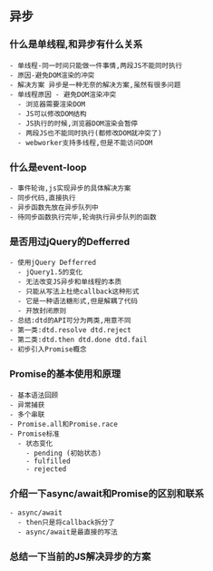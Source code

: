 ## 异步
### 什么是单线程,和异步有什么关系
    - 单线程-同一时间只能做一件事情,两段JS不能同时执行
    - 原因-避免DOM渲染的冲突
    - 解决方案 异步是一种无奈的解决方案,虽然有很多问题
    - 单线程原因 - 避免DOM渲染冲突
      - 浏览器需要渲染DOM
      - JS可以修改DOM结构
      - JS执行的时候,浏览器DOM渲染会暂停
      - 两段JS也不能同时执行(都修改DOM就冲突了)
      - webworker支持多线程,但是不能访问DOM
### 什么是event-loop
    - 事件轮询,js实现异步的具体解决方案
    - 同步代码,直接执行
    - 异步函数先放在异步队列中
    - 待同步函数执行完毕,轮询执行异步队列的函数
### 是否用过jQuery的Defferred
    - 使用jQuery Defferred
      - jQuery1.5的变化
      - 无法改变JS异步和单线程的本质
      - 只能从写法上杜绝callback这种形式
      - 它是一种语法糖形式,但是解耦了代码
      - 开放封闭原则
    - 总结:dtd的API可分为两类,用意不同
    - 第一类:dtd.resolve dtd.reject
    - 第二类:dtd.then dtd.done dtd.fail
    - 初步引入Promise概念
### Promise的基本使用和原理
    - 基本语法回顾
    - 异常捕获
    - 多个串联
    - Promise.all和Promise.race
    - Promise标准
      - 状态变化
        - pending (初始状态)
        - fulfilled
        - rejected
### 介绍一下async/await和Promise的区别和联系
    - async/await
      - then只是将callback拆分了
      - async/await是最直接的写法
### 总结一下当前的JS解决异步的方案
    